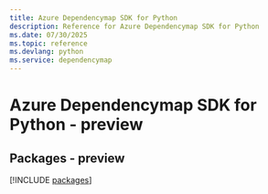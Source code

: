 ```yaml
---
title: Azure Dependencymap SDK for Python
description: Reference for Azure Dependencymap SDK for Python
ms.date: 07/30/2025
ms.topic: reference
ms.devlang: python
ms.service: dependencymap
---
```

# Azure Dependencymap SDK for Python - preview
## Packages - preview
[!INCLUDE [packages](dependencymap-index.md)]